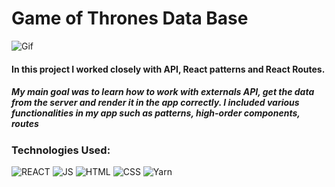 

# Game of Thrones Data Base

![Gif](GoT_DB.gif)

#### In this project I worked closely with API, React patterns and React Routes.

##### My main goal was to learn how to work with externals API, get the data from the server and render it in the app correctly. I included various functionalities in my app such as patterns, high-order components, routes 

### Technologies Used:
![REACT](https://img.shields.io/badge/-REACT-blue) ![JS](https://img.shields.io/badge/-JAVASCRIPT-yellow) ![HTML](https://img.shields.io/badge/-HTML5-red) ![CSS](https://img.shields.io/badge/-CSS3-blue) ![Yarn](https://img.shields.io/badge/-YARN-pink) 
